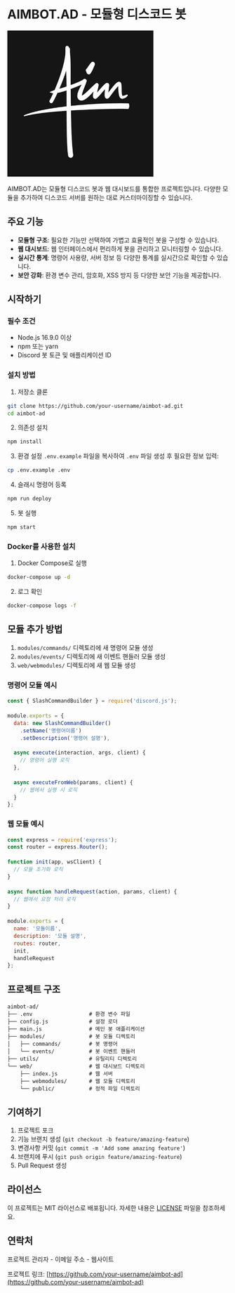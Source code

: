 # AIMBOT.AD - 모듈형 디스코드 봇

![AIMBOT.AD 로고](web/public/img/aimbot.ad.gif)

AIMBOT.AD는 모듈형 디스코드 봇과 웹 대시보드를 통합한 프로젝트입니다. 다양한 모듈을 추가하여 디스코드 서버를 원하는 대로 커스터마이징할 수 있습니다.

## 주요 기능

- **모듈형 구조**: 필요한 기능만 선택하여 가볍고 효율적인 봇을 구성할 수 있습니다.
- **웹 대시보드**: 웹 인터페이스에서 편리하게 봇을 관리하고 모니터링할 수 있습니다.
- **실시간 통계**: 명령어 사용량, 서버 정보 등 다양한 통계를 실시간으로 확인할 수 있습니다.
- **보안 강화**: 환경 변수 관리, 암호화, XSS 방지 등 다양한 보안 기능을 제공합니다.

## 시작하기

### 필수 조건

- Node.js 16.9.0 이상
- npm 또는 yarn
- Discord 봇 토큰 및 애플리케이션 ID

### 설치 방법

1. 저장소 클론
```bash
git clone https://github.com/your-username/aimbot-ad.git
cd aimbot-ad
```

2. 의존성 설치
```bash
npm install
```

3. 환경 설정
`.env.example` 파일을 복사하여 `.env` 파일 생성 후 필요한 정보 입력:
```bash
cp .env.example .env
```

4. 슬래시 명령어 등록
```bash
npm run deploy
```

5. 봇 실행
```bash
npm start
```

### Docker를 사용한 설치

1. Docker Compose로 실행
```bash
docker-compose up -d
```

2. 로그 확인
```bash
docker-compose logs -f
```

## 모듈 추가 방법

1. `modules/commands/` 디렉토리에 새 명령어 모듈 생성
2. `modules/events/` 디렉토리에 새 이벤트 핸들러 모듈 생성
3. `web/webmodules/` 디렉토리에 새 웹 모듈 생성

### 명령어 모듈 예시

```javascript
const { SlashCommandBuilder } = require('discord.js');

module.exports = {
  data: new SlashCommandBuilder()
    .setName('명령어이름')
    .setDescription('명령어 설명'),
  
  async execute(interaction, args, client) {
    // 명령어 실행 로직
  },
  
  async executeFromWeb(params, client) {
    // 웹에서 실행 시 로직
  }
};
```

### 웹 모듈 예시

```javascript
const express = require('express');
const router = express.Router();

function init(app, wsClient) {
  // 모듈 초기화 로직
}

async function handleRequest(action, params, client) {
  // 웹에서 요청 처리 로직
}

module.exports = {
  name: '모듈이름',
  description: '모듈 설명',
  routes: router,
  init,
  handleRequest
};
```

## 프로젝트 구조

```
aimbot-ad/
├── .env                  # 환경 변수 파일
├── config.js             # 설정 로더
├── main.js               # 메인 봇 애플리케이션
├── modules/              # 봇 모듈 디렉토리
│   ├── commands/         # 봇 명령어
│   └── events/           # 봇 이벤트 핸들러
├── utils/                # 유틸리티 디렉토리
└── web/                  # 웹 대시보드 디렉토리
    ├── index.js          # 웹 서버
    ├── webmodules/       # 웹 모듈 디렉토리
    └── public/           # 정적 파일 디렉토리
```

## 기여하기

1. 프로젝트 포크
2. 기능 브랜치 생성 (`git checkout -b feature/amazing-feature`)
3. 변경사항 커밋 (`git commit -m 'Add some amazing feature'`)
4. 브랜치에 푸시 (`git push origin feature/amazing-feature`)
5. Pull Request 생성

## 라이선스

이 프로젝트는 MIT 라이선스로 배포됩니다. 자세한 내용은 [LICENSE](LICENSE) 파일을 참조하세요.

## 연락처

프로젝트 관리자 - 이메일 주소 - 웹사이트

프로젝트 링크: [https://github.com/your-username/aimbot-ad](https://github.com/your-username/aimbot-ad)
